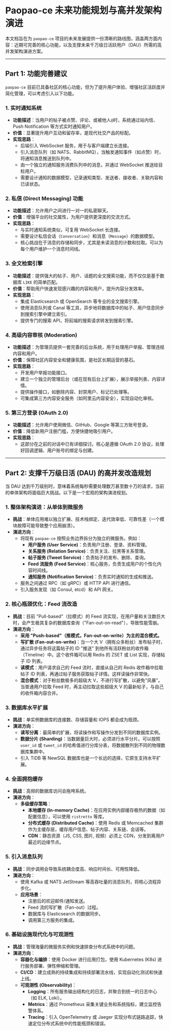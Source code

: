 # Paopao-ce 未来功能规划与高并发架构演进

本文档旨在为 `paopao-ce` 项目的未来发展提供一份清晰的路线图，涵盖两方面内容：近期可完善的核心功能，以及支撑未来千万级日活跃用户（DAU）所需的高并发架构演进方案。

---

## Part 1: 功能完善建议

`paopao-ce` 目前已具备社区的核心功能，但为了提升用户体验、增强社区活跃度并简化管理，可以考虑引入以下功能。

### 1. 实时通知系统
- **功能描述**：当用户的帖子被点赞、评论、或被他人`@`时，系统通过站内信、Push Notification 等方式实时通知用户。
- **价值**：显著提升用户互动和留存率，是现代社交产品的标配。
- **实现思路**：
    - 后端引入 WebSocket 服务，用于与客户端建立长连接。
    - 引入消息队列（如 NATS、RabbitMQ），当触发通知事件（如点赞）时，将通知消息推送到队列中。
    - 由一个独立的通知服务消费队列中的消息，并通过 WebSocket 推送给目标用户。
    - 需要设计通知的数据模型，记录通知类型、发送者、接收者、关联内容和已读状态。

### 2. 私信 (Direct Messaging) 功能
- **功能描述**：允许用户之间进行一对一的私密聊天。
- **价值**：增强平台的社交属性，为用户提供更深度的交流方式。
- **实现思路**：
    - 与实时通知系统类似，可复用 WebSocket 长连接。
    - 需要设计私信会话（`Conversation`）和消息（`Message`）的数据模型。
    - 核心挑战在于消息的存储和同步，尤其是未读消息的计数和拉取。可以为每个用户维护一个消息时间线。

### 3. 全文检索引擎
- **功能描述**：提供强大的帖子、用户、话题的全文搜索功能，而不仅仅是基于数据库 `LIKE` 的简单匹配。
- **价值**：帮助用户快速发现感兴趣的内容和用户，提升内容分发效率。
- **实现思路**：
    - 集成 Elasticsearch 或 OpenSearch 等专业的全文搜索引擎。
    - 使用消息队列或 Canal 等工具，异步地将数据库中的帖子、用户信息同步到搜索引擎中建立索引。
    - 提供专门的搜索 API，将前端的搜索请求转发到搜索引擎。

### 4. 高级内容审核 (Moderation)
- **功能描述**：为管理员提供一套完善的后台系统，用于处理用户举报、管理违规内容和用户。
- **价值**：保障社区内容安全和健康氛围，是社区长期运营的基石。
- **实现思路**：
    - 开发用户举报功能接口。
    - 建立一个独立的管理后台（或在现有后台上扩展），展示举报列表、内容详情。
    - 提供操作接口，如删除内容、封禁用户、标记已处理等。
    - 可集成第三方内容安全服务（如阿里云内容安全），实现自动化审核。

### 5. 第三方登录 (OAuth 2.0)
- **功能描述**：允许用户使用微信、GitHub、Google 等第三方账号登录。
- **价值**：降低新用户注册门槛，方便快捷地吸引用户。
- **实现思路**：
    - 这部分在之前的对话中已有详细探讨。核心是遵循 OAuth 2.0 协议，处理好回调逻辑、用户账号的绑定与创建。

---

## Part 2: 支撑千万级日活 (DAU) 的高并发改造规划

当 DAU 达到千万级别时，意味着系统每秒需要处理数万甚至数十万的请求，当前的单体架构将面临巨大挑战。以下是一个宏观的架构演进规划。

### 1. 整体架构演进：从单体到微服务
- **挑战**：单体应用难以独立扩展、技术栈绑定、迭代效率低、可靠性差（一个模块故障可能导致整个应用崩溃）。
- **演进方向**：
    - 将现有 `paopao-ce` 按照业务边界拆分为独立的微服务。例如：
        - **用户服务 (User Service)**：负责用户注册、登录、资料管理。
        - **关系服务 (Relation Service)**：负责关注、拉黑等关系管理。
        - **帖子服务 (Tweet Service)**：负责帖子的发布、删除、查询。
        - **Feed 流服务 (Feed Service)**：核心服务，负责生成用户的个性化内容时间线。
        - **通知服务 (Notification Service)**：负责实时通知的生成和推送。
    - 服务之间通过 RPC（如 gRPC）或 HTTP API 进行通信。
    - 引入服务发现（如 Consul, etcd）和 API 网关。

### 2. 核心瓶颈优化：Feed 流改造
- **挑战**：目前 "Pull-based"（拉模式）的 Feed 流实现，在用户量和关注数巨大时，会产生极其复杂的数据库查询（"Fan-out-on-read"），导致性能雪崩。
- **演进方向**：
    - **采用 "Push-based"（推模式，Fan-out-on-write）为主的混合模式。**
    - **写扩散 (Fan-out-on-write)**：当一个大 V（拥有众多粉丝）发布帖子时，通过异步任务将这篇帖子的 ID "推送" 到他所有活跃粉丝的收件箱（Timeline）中。这个收件箱可以用 Redis 的 ZSET 或 List 实现，存储帖子 ID 列表。
    - **读模式**：用户请求自己的 Feed 流时，直接从自己的 Redis 收件箱中拉取帖子 ID 列表，再通过帖子服务获取帖子详情。这样读操作非常快。
    - **混合模式**：对于粉丝数极多的超级大 V，不进行写扩散，以避免"风暴"。当普通用户拉取 Feed 时，再主动拉取这些超级大 V 的最新帖子，与自己的收件箱内容合并。

### 3. 数据库水平扩展
- **挑战**：单实例数据库的连接数、存储容量和 IOPS 都会成为瓶颈。
- **演进方向**：
    - **读写分离**：最简单的扩展，将读操作和写操作分发到不同的数据库实例。
    - **数据分片 (Sharding)**：当数据量巨大时，必须进行水平分片。可以按照 `user_id` 或 `tweet_id` 的哈希值进行分库分表，将数据散列到不同的物理数据库集群中。
    - 引入 TiDB 等 NewSQL 数据库也是一个长远的选择，它原生支持水平扩展。

### 4. 全面拥抱缓存
- **挑战**：高频的数据库访问会拖垮系统。
- **演进方向**：
    - **多级缓存策略**：
        - **本地缓存 (In-memory Cache)**：在应用实例内部缓存极热的数据（如配置信息），可以使用 `ristretto` 等库。
        - **分布式缓存 (Distributed Cache)**：使用 Redis 或 Memcached 集群作为主缓存层，缓存用户信息、帖子内容、关系链、会话等。
        - **CDN**：静态资源（JS, CSS, 图片, 视频）必须上 CDN，分发到离用户最近的边缘节点。

### 5. 引入消息队列
- **挑战**：同步调用会导致系统耦合度高、响应时间长、可用性降低。
- **演进方向**：
    - 使用 Kafka 或 NATS JetStream 等高吞吐量的消息队列，将核心流程异步化。
    - **应用场景**：
        - 注册后的欢迎邮件/通知发送。
        - Feed 流的写扩散（Fan-out）过程。
        - 数据库与 Elasticsearch 的数据同步。
        - 调用第三方服务的集成。

### 6. 基础设施现代化与可观测性
- **挑战**：管理海量的微服务实例和快速排查分布式系统中的问题。
- **演进方向**：
    - **容器化与编排**：使用 Docker 进行应用打包，使用 Kubernetes (K8s) 进行服务部署、弹性伸缩和管理。
    - **CI/CD**：建立成熟的持续集成和持续部署流水线，实现自动化测试和快速上线。
    - **可观测性 (Observability)**：
        - **Logging**：所有服务输出结构化的日志，并聚合到统一的日志中心（如 ELK, Loki）。
        - **Metrics**：通过 Prometheus 采集关键业务和系统指标，建立监控告警体系。
        - **Tracing**：引入 OpenTelemetry 或 Jaeger 实现分布式链路追踪，快速定位分布式系统中的性能瓶颈和错误。 